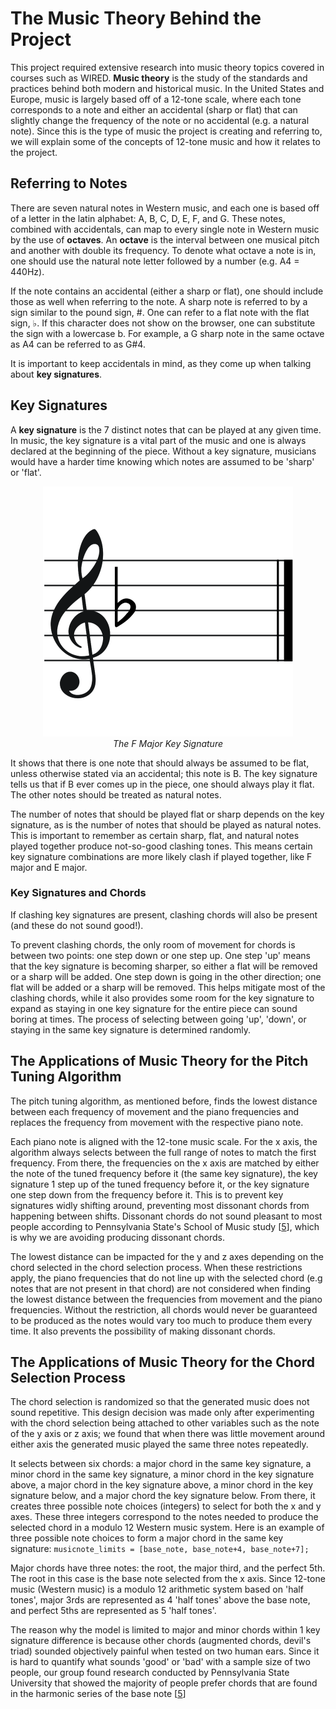# The Music Theory Behind the Project

This project required extensive research into music theory topics covered in courses such as WIRED. **Music theory** is the study of the standards and practices behind both modern and historical music. In the United States and Europe, music is largely based off of a 12-tone scale, where each tone corresponds to a note and either an accidental (sharp or flat) that can slightly change the frequency of the note or no accidental (e.g. a natural note). Since this is the type of music the project is creating and referring to, we will explain some of the concepts of 12-tone music and how it relates to the project.

## Referring to Notes

There are seven natural notes in Western music, and each one is based off of a letter in the latin alphabet: A, B, C, D, E, F, and G. These notes, combined with accidentals, can map to every single note in Western music by the use of **octaves**. An **octave** is the interval between one musical pitch and another with double its frequency. To denote what octave a note is in, one should use the natural note letter followed by a number (e.g. A4 = 440Hz). 

If the note contains an accidental (either a sharp or flat), one should include those as well when referring to the note. A sharp note is referred to by a sign similar to the pound sign, #. One can refer to a flat note with the flat sign, ♭. If this character does not show on the browser, one can substitute the sign with a lowercase b. For example, a G sharp note in the same octave as A4 can be referred to as G\#4. 

It is important to keep accidentals in mind, as they come up when talking about **key signatures**.

## Key Signatures 

A **key signature** is the 7 distinct notes that can be played at any given time. In music, the key signature is a vital part of the music and one is always declared at the beginning of the piece. Without a key signature, musicians would have a harder time knowing which notes are assumed to be 'sharp' or 'flat'. 

<center>
<img src="https://raw.githubusercontent.com/caitlincoffey/Movement-Synthesizer/gh-pages/media/fmajorkye.png" height="400" width="400">
 <br>
<i>The F Major Key Signature</i>
 </center>

It shows that there is one note that should always be assumed to be flat, unless otherwise stated via an accidental; this note is B. The key signature tells us that if B ever comes up in the piece, one should always play it flat. The other notes should be treated as natural notes.

The number of notes that should be played flat or sharp depends on the key signature, as is the number of notes that should be played as natural notes. This is important to remember as certain sharp, flat, and natural notes played together produce not-so-good clashing tones. This means certain key signature combinations are more likely clash if played together, like F major and E major.

### Key Signatures and Chords 
If clashing key signatures are present, clashing chords will also be present (and these do not sound good!). 

To prevent clashing chords, the only room of movement for chords is between two points: one step down or one step up. One step 'up' means that the key signature is becoming sharper, so either a flat will be removed or a sharp will be added. One step down is going in the other direction; one flat will be added or a sharp will be removed. This helps mitigate most of the clashing chords, while it also provides some room for the key signature to expand as staying in one key signature for the entire piece can sound boring at times. The process of selecting between going 'up', 'down', or staying in the same key signature is determined randomly. 


## The Applications of Music Theory for the Pitch Tuning Algorithm 

The pitch tuning algorithm, as mentioned before, finds the lowest distance between each frequency of movement and the piano frequencies and replaces the frequency from movement with the respective piano note. 

Each piano note is aligned with the 12-tone music scale. For the x axis, the algorithm always selects between the full range of notes to match the first frequency. From there, the frequencies on the x axis are matched by either the note of the tuned frequency before it (the same key signature), the key signature 1 step up of the tuned frequency before it, or the key signature one step down from the frequency before it. This is to prevent key signatures widly shifting around, preventing most dissonant chords from happening between shifts. Dissonant chords do not sound pleasant to most people according to Pennsylvania State's School of Music study \[[5](https://sites.psu.edu/siowfa15/2015/09/16/what-makes-chords-sound-good/)\], which is why we are avoiding producing dissonant chords.

The lowest distance can be impacted for the y and z axes depending on the chord selected in the chord selection process. When these restrictions apply, the piano frequencies that do not line up with the selected chord (e.g notes that are not present in that chord) are not considered when finding the lowest distance between the frequencies from movement and the piano frequencies. Without the restriction, all chords would never be guaranteed to be produced as the notes would vary too much to produce them every time. It also prevents the possibility of making dissonant chords. 


## The Applications of Music Theory for the Chord Selection Process

The chord selection is randomized so that the generated music does not sound repetitive. This design decision was made only after experimenting with the chord selection being attached to other variables such as the note of the y axis or z axis; we found that when there was little movement around either axis the generated music played the same three notes repeatedly. 

It selects between six chords: a major chord in the same key signature, a minor chord in the same key signature, a minor chord in the key signature above, a major chord in the key signature above, a minor chord in the key signature below, and a major chord the key signature below. From there, it creates three possible note choices (integers) to select for both the x and y axes. These three integers correspond to the notes needed to produce the selected chord in a modulo 12 Western music system. Here is an example of three possible note choices to form a major chord in the same key signature: `musicnote_limits = [base_note, base_note+4, base_note+7];`

Major chords have three notes: the root, the major third, and the perfect 5th. The root in this case is the base note selected from the x axis. Since 12-tone music (Western music) is a modulo 12 arithmetic system based on 'half tones', major 3rds are represented as 4 'half tones' above the base note, and perfect 5ths are represented as 5 'half tones'. 

The reason why the model is limited to major and minor chords within 1 key signature difference is because other chords (augmented chords, devil's triad) sounded objectively painful when tested on two human ears. Since it is hard to quantify what sounds 'good' or 'bad' with a sample size of two people, our group found research conducted by Pennsylvania State University that showed the majority of people prefer chords that are found in the harmonic series of the base note \[[5](https://sites.psu.edu/siowfa15/2015/09/16/what-makes-chords-sound-good/)\]
